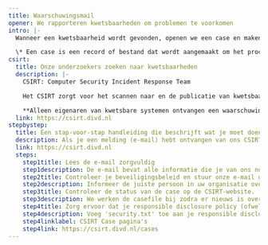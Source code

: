 ```yaml
---
title: Waarschuwingsmail
opener: We rapporteren kwetsbaarheden om problemen te voorkomen
intro: |-
  Wanneer een kwetsbaarheid wordt gevonden, openen we een case en maken we een fingerprint*. Daarna beginnen we met scannen, zodat we kwetsbare instanties kunnen identificeren en de eigenaren van deze systemen op de hoogte kunnen stellen. Deze gestructureerde aanpak helpt ervoor te zorgen dat kwetsbaarheden systematisch worden opgespoord, gedocumenteerd, en verholpen.

  \* Een case is een record of bestand dat wordt aangemaakt om het proces van het aanpakken van de specifieke kwetsbaarheid te documenteren en te beheren. Een fingerprint (vingerafdruk) is een verzameling van unieke eigenschappen die specifiek behoren tot de kwetsbaarheid. Een fingerprint kan ons vervolgens helpen bij het identificeren van getroffen systemen.
csirt:
  title: Onze onderzoekers zoeken naar kwetsbaarheden
  description: |-
    CSIRT: Computer Security Incident Response Team

    Het CSIRT zorgt voor het scannen naar en de publicatie van kwetsbaarheden, gevonden door DIVD-onderzoekers of derde partijen. Daarnaast waarschuwt het CSIRT mensen voor gelekte referenties en beheert het onze CNA-functie (CVE Numbering Authority).

    **Alleen eigenaren van kwetsbare systemen ontvangen een waarschuwing met hostinformatie en mitigatiestappen.**
  link: https://csirt.divd.nl
stepbystep:
  title: Een stap-voor-stap handleiding die beschrijft wat je moet doen
  description: Als je een melding (e-mail) hebt ontvangen van ons CSIRT, controleer dan of het e-mailadres @divd.nl is. Dit kan csirt@divd.nl, divd-case-number@csirt.divd.nl of een name-of-researcher@divd.nl zijn (omdat sommige van onze onderzoekers liever meldingen versturen vanaf hun persoonlijke divd-account).
  link: https://csirt.divd.nl
  steps:
    step1title: Lees de e-mail zorgvuldig
    step1description: De e-mail bevat alle informatie die je van ons nodig hebt om actie te ondernemen met betrekking tot deze kwetsbaarheid. We delen altijd wat de mogelijke consequenties zijn als de kwetsbaarheid zou worden misbruikt.
    step2title: Controleer je beveiligingsbeleid en stuur onze e-mail door naar de juiste persoon.
    step2description: Informeer de juiste persoon in uw organisatie over de kwetsbaarheid. Bijvoorbeeld de CISO, ontwikkelaar of ander IT-teamlid. Als je niet weet naar welke persoon binnen het bedrijf je de waarschuwingsmail moet doorsturen, reageer dan op onze e-mail en we zullen ons best doen om je te helpen.
    step3title: Controleer de status van de case op de CSIRT-website.
    step3description: We werken de casefile bij zodra er nieuws is over de gevonden kwetsbaarheid. Zo werken we bijvoorbeeld de casefile bij wanneer er een patch beschikbaar is gekomen. In de casefile houden we je ook op de hoogte over welke maatregelen je kunt nemen.
    step4title: Zorg ervoor dat je responsible disclosure policy (ofwel; beleid voor verantwoordelijke informatie) up-to-date is.
    step4description: Voeg 'security.txt' toe aan je responsible disclosure policy (ofwel; beleid voor verantwoordelijke informatie) . Je kan bijvoorbeeld "securitytxt.org" gebruiken om eenvoudig een security.txt-bestand te maken en een (systeem)beheerder vragen om het toe te voegen aan de broncode van de website.
    step4linklabel: CSIRT Case pagina's
    step4link: https://csirt.divd.nl/cases
---
```

